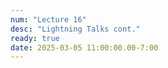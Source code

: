 ```yaml
---
num: "Lecture 16"
desc: "Lightning Talks cont."
ready: true
date: 2025-03-05 11:00:00.00-7:00
---
```


